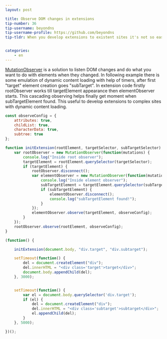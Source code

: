 ```yaml
---
layout: post

title: Observe DOM changes in extensions
tip-number: 36
tip-username: beyondns
tip-username-profile: https://github.com/beyondns
tip-tldr: When you develop extensions to existent sites it's not so easy to play with DOM 'cause of modern dynamic javascript.


categories:
    - en
---
```

[MutationObserver](https://developer.mozilla.org/en/docs/Web/API/MutationObserver) is a solution to listen DOM changes and do what you want to do with elements when they changed. In following example there is some emulation of dynamic content loading with help of timers, after first "target" element creation goes "subTarget".
In extension code firstly rootObserver works till targetElement appearance then elementObserver starts. This cascading observing helps finally get moment when subTargetElement found.
This useful to develop extensions to complex sites with dynamic content loading.

```js
const observeConfig = {
    attributes: true,
    childList: true,
    characterData: true,
    subtree: true
};

function initExtension(rootElement, targetSelector, subTargetSelector) {
    var rootObserver = new MutationObserver(function(mutations) {
        console.log("Inside root observer");
        targetElement = rootElement.querySelector(targetSelector);
        if (targetElement) {
            rootObserver.disconnect();
            var elementObserver = new MutationObserver(function(mutations) {
                console.log("Inside element observer");
                subTargetElement = targetElement.querySelector(subTargetSelector);
                if (subTargetElement) {
                    elementObserver.disconnect();
                    console.log("subTargetElement found!");
                }
            });
            elementObserver.observe(targetElement, observeConfig);
        }
    });
    rootObserver.observe(rootElement, observeConfig);
}

(function() {

    initExtension(document.body, "div.target", "div.subtarget");

    setTimeout(function() {
        del = document.createElement("div");
        del.innerHTML = "<div class='target'>target</div>";
        document.body.appendChild(del);
    }, 3000);


    setTimeout(function() {
        var el = document.body.querySelector('div.target');
        if (el) {
            del = document.createElement("div");
            del.innerHTML = "<div class='subtarget'>subtarget</div>";
            el.appendChild(del);
        }
    }, 5000);

})();
```

